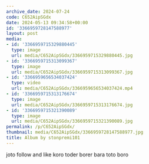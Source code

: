 ```yaml
---
archive_date: 2024-07-24
code: C652AipSGdx
date: 2024-05-13 09:34:58+00:00
id: '3366959728147588977'
layout: post
media:
- id: '3366959715329880445'
  type: image
  url: media/C652AipSGdx/3366959715329880445.jpg
- id: '3366959715313099367'
  type: image
  url: media/C652AipSGdx/3366959715313099367.jpg
- id: '3366959656534037424'
  type: video
  url: media/C652AipSGdx/3366959656534037424.mp4
- id: '3366959715313176674'
  type: image
  url: media/C652AipSGdx/3366959715313176674.jpg
- id: '3366959715321390089'
  type: image
  url: media/C652AipSGdx/3366959715321390089.jpg
permalink: /p/C652AipSGdx/
thumbnail: media/C652AipSGdx/3366959728147588977.jpg
title: Album by stonpremi101
---
```


joto follow and like koro toder borer bara toto boro
